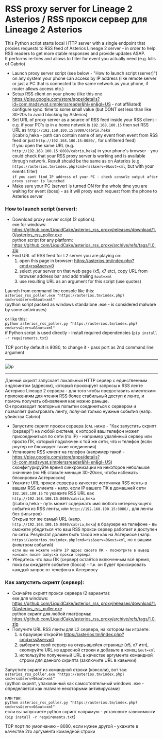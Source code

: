# RSS proxy server for Lineage 2 Asterios / RSS прокси сервер для Lineage 2 Asterios

This Python script starts local HTTP server with a single endpoint that proxies requests to RSS feed of Asterios Lineage 2 server - in order to help RSS readers to get more stable responses and provide updates ASAP.  
It performs re-tries and allows to filter for event you actually need (e.g. kills of Cabrio)

- Launch proxy server script (see below - "How to launch script (server)") on any system your phone can access by IP address (like remote server or just a PC that is connected to the same network as your phone, if router allows access etc.)  
- Setup RSS client on your phone (like this one https://play.google.com/store/apps/details?id=com.madsvyat.simplerssreader&hl=en&gl=US - not affiliated)  
configure sync. time to some small value (but DONT set less than like 30-20s to avoid blocking by Asterios)  
- Set URL of proxy server as a source of RSS feed inside your RSS client - e.g. if your PC's ip in a home netwok is `192.168.100.15` then set RSS URL as `http://192.168.100.15:8080/cabrio,heka`  
(/cabrio,heka - path can contain name of any event from event from RSS feed or just `http://192.168.100.15:8080/,` for unfiltered feed)  
If you open the same URL (e.g. `http://192.168.100.15:8080/cabrio,heka`) in your phone's browser - you could check that your RSS proxy server is working and is available through network. Result should be the same as on Asterios (e.g. `https://asterios.tm/index.php?cmd=rss&serv=0&out=xml`, but with your events filter)  
`if you cant find IP address of your PC - check console output after proxy server is launched`  
- Make sure your PC (server) is turned ON for the whole time you are waiting for event (boss) - as it will proxy each request from the phone to Asterios server   

### How to launch script (server):  
- Download proxy server script (2 options):  
  exe for windows:
  https://github.com/LiquidCake/asterios_rss_proxy/releases/download/1.0/asterios_rss_poller.exe  
  python script for any platform:
  https://github.com/LiquidCake/asterios_rss_proxy/archive/refs/tags/1.0.zip  
- Find URL of RSS feed for L2 server you are playing on:  
  1. open this page in browser: https://asterios.tm/index.php?cmd=rss&serv=0  
  2. select your server on that web page (x5, x7 etc), copy URL from browser address bar and add trailing `&out=xml`  
  3. use resulting URL as an argument for this script (use quotes)  

Launch from command line console like this:  
`asterios_rss_poller.exe "https://asterios.tm/index.php?cmd=rss&serv=0&out=xml"`  
(python script packed as windows standalone .exe - is considered malware by some antiviruses)  
  
or like this:  
`python asterios_rss_poller.py "https://asterios.tm/index.php?cmd=rss&serv=0&out=xml"`  
if Python script is used directly - install required dependencies (`pip install -r requirements.txt`)  

TCP port by default is 8080, to change it - pass port as 2nd command line argument  

------------------------------

![ip](https://github.com/LiquidCake/asterios_rss_proxy/assets/9273621/21572bb7-fc55-4eb7-b8d5-b7b1eb358561)

------------------------------

Данный скрипт запускает локальный HTTP сервер с единственным эндпоинтом (адресом), который проксирует запросы к RSS ленте Астериос Lineage 2 сервера - для того чтобы предоставить клиентским приложениям для чтения RSS более стабильный доступ к ленте, и помочь получать обновления как можно раньше.  
Он производит повторные попытки соединиться с сервером и позволяет фильтровать ленту, получая только нужные события (напр. убийства Cabrio)  

- Запустите скрипт прокси сервера (см. ниже - "Как запустить скрипт (сервер)") на любой системе, к которой ваш телефон может присоединиться по сети (по IP) - например удалённый сервер или просто ПК, который подключен к той же сети, что и телефон (если роутер не блокирует такие соединения)  
- Установите RSS клиент на телефон (например такой - https://play.google.com/store/apps/details?id=com.madsvyat.simplerssreader&hl=en&gl=US)  
сконфигурируйте время синхронизации на некоторое небольшое значение (но НЕ ставьте меньше 30-20сек, чтобы избежать блокировки Астериосом)  
- Укажите URL прокси сервера в качестве источника RSS ленты в вашем RSS клиента - напр. если IP вашего ПК в домашней сети `192.168.100.15` то укажите RSS URL как `http://192.168.100.15:8080/cabrio,heka`  
(/cabrio,heka - путь может содержать имя любого интересующего события из RSS ленты, или `http://192.168.100.15:8080/,` для ленты без фильтров)  
Открыв тот же самый URL (напр. `http://192.168.100.15:8080/cabrio,heka`) в браузере на телефоне - вы сможете убедиться что ваш RSS прокси сервер работает и доступен по сети. Результат должен быть такой же как на Астериосе (напр. `https://asterios.tm/index.php?cmd=rss&serv=0&out=xml`, но с вашим фильтром событий)  
`eсли вы не можете найти IP адрес своего ПК - посмотрите в вывод консоли после запуска прокси сервера`
- Убедитесь что ваш ПК (сервер) остаётся включенным всё время, пока вы ожидаете событие (босса) - т.к. он будет проксировать каждый запрос от телефона к Астериосу

### Как запустить скрипт (сервер):
- Скачайте скрипт прокси сервера (2 варианта):  
  exe для windows:  
  https://github.com/LiquidCake/asterios_rss_proxy/releases/download/1.0/asterios_rss_poller.exe  
  python скрипт для любой платформы:  
  https://github.com/LiquidCake/asterios_rss_proxy/archive/refs/tags/1.0.zip  
- Получите URL RSS ленты для L2 сервера, на котором вы играете:   
  1. в браузере откройте https://asterios.tm/index.php?cmd=rss&serv=0  
  2. выберите свой сервер на открывшейся странице (x5, x7 итп), скопируйте URL из адресной строки и добавьте в конец `&out=xml`  
  3. используйте полученный URL в качестве аргумента командной строки для данного скрипта (заключите URL в кавычки)  

Запустите скрипт из командной строки (консоли), вот так:  
`asterios_rss_poller.exe "https://asterios.tm/index.php?cmd=rss&serv=0&out=xml"`  
(python скрипт, упакованный как самостоятельный windows .exe - определяется как malware некоторыми антивирусами)  

или так:  
`python asterios_rss_poller.py "https://asterios.tm/index.php?cmd=rss&serv=0&out=xml"`  
если вы запускаете python скрипт напрямую - установите зависимости (`pip install -r requirements.txt`) 

TCP порт по умолчанию - 8080, если нужен другой - укажите в качестве 2го аргумента командной строки
